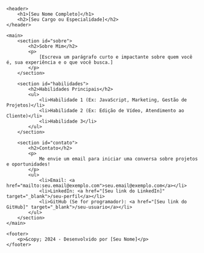 <!DOCTYPE html>
<html lang="pt-br">
<head>
    <meta charset="UTF-8">
    <meta name="viewport" content="width=device-width, initial-scale=1.0">
    <title>Seu Nome | Portfólio Pessoal</title>
    </head>
<body>

    <header>
        <h1>[Seu Nome Completo]</h1>
        <h2>[Seu Cargo ou Especialidade]</h2>
    </header>

    <main>
        <section id="sobre">
            <h2>Sobre Mim</h2>
            <p>
                [Escreva um parágrafo curto e impactante sobre quem você é, sua experiência e o que você busca.]
            </p>
        </section>

        <section id="habilidades">
            <h2>Habilidades Principais</h2>
            <ul>
                <li>Habilidade 1 (Ex: JavaScript, Marketing, Gestão de Projetos)</li>
                <li>Habilidade 2 (Ex: Edição de Vídeo, Atendimento ao Cliente)</li>
                <li>Habilidade 3</li>
            </ul>
        </section>

        <section id="contato">
            <h2>Contato</h2>
            <p>
                Me envie um email para iniciar uma conversa sobre projetos e oportunidades!
            </p>
            <ul>
                <li>Email: <a href="mailto:seu.email@exemplo.com">seu.email@exemplo.com</a></li>
                <li>LinkedIn: <a href="[Seu link do LinkedIn]" target="_blank">/seu-perfil</a></li>
                <li>GitHub (Se for programador): <a href="[Seu link do GitHub]" target="_blank">/seu-usuario</a></li>
            </ul>
        </section>
    </main>

    <footer>
        <p>&copy; 2024 - Desenvolvido por [Seu Nome]</p>
    </footer>

</body>
</html>